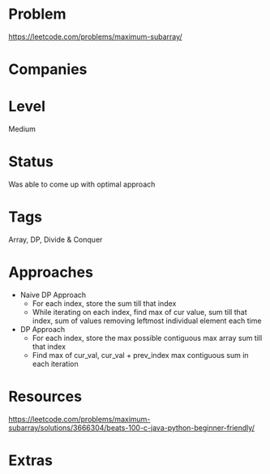 # Problem

https://leetcode.com/problems/maximum-subarray/

# Companies

# Level

Medium

# Status

Was able to come up with optimal approach

# Tags

Array, DP, Divide & Conquer

# Approaches

- Naive DP Approach
  - For each index, store the sum till that index
  - While iterating on each index, find max of cur value, sum till that index, sum of values removing leftmost individual element each time
- DP Approach
  - For each index, store the max possible contiguous max array sum till that index
  - Find max of cur_val, cur_val + prev_index max contiguous sum in each iteration

# Resources

https://leetcode.com/problems/maximum-subarray/solutions/3666304/beats-100-c-java-python-beginner-friendly/

# Extras
